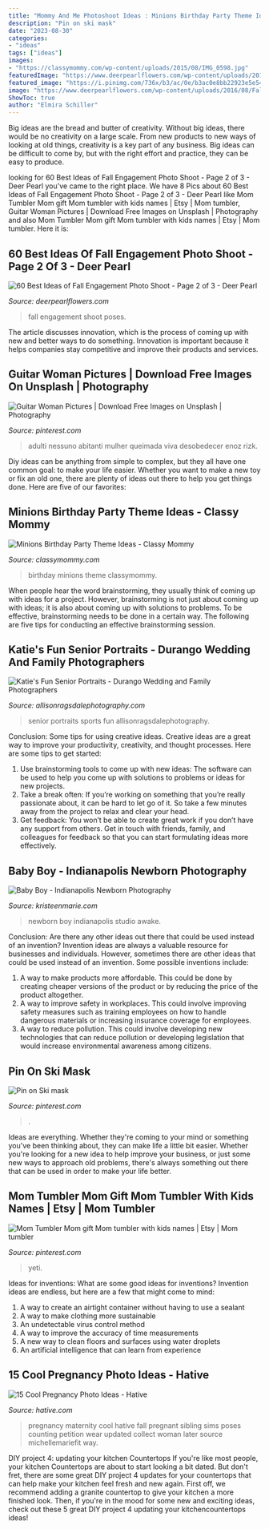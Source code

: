 ```yaml
---
title: "Mommy And Me Photoshoot Ideas : Minions Birthday Party Theme Ideas"
description: "Pin on ski mask"
date: "2023-08-30"
categories:
- "ideas"
tags: ["ideas"]
images:
- "https://classymommy.com/wp-content/uploads/2015/08/IMG_0598.jpg"
featuredImage: "https://www.deerpearlflowers.com/wp-content/uploads/2016/08/Fall-Engagement-Photo-Shoot-and-Poses-Ideas-24.jpg"
featured_image: "https://i.pinimg.com/736x/b3/ac/0e/b3ac0e8bb22923e5e54246efb702c1e0.jpg"
image: "https://www.deerpearlflowers.com/wp-content/uploads/2016/08/Fall-Engagement-Photo-Shoot-and-Poses-Ideas-24.jpg"
ShowToc: true
author: "Elmira Schiller"
---
```



Big ideas are the bread and butter of creativity. Without big ideas, there would be no creativity on a large scale. From new products to new ways of looking at old things, creativity is a key part of any business. Big ideas can be difficult to come by, but with the right effort and practice, they can be easy to produce.

	

		
looking for 60 Best Ideas of Fall Engagement Photo Shoot - Page 2 of 3 - Deer Pearl you've came to the right place. We have 8 Pics about 60 Best Ideas of Fall Engagement Photo Shoot - Page 2 of 3 - Deer Pearl like Mom Tumbler Mom gift Mom tumbler with kids names | Etsy | Mom tumbler, Guitar Woman Pictures | Download Free Images on Unsplash | Photography and also Mom Tumbler Mom gift Mom tumbler with kids names | Etsy | Mom tumbler. Here it is:
		
    
## 60 Best Ideas Of Fall Engagement Photo Shoot - Page 2 Of 3 - Deer Pearl

<img loading=lazy src="https://www.deerpearlflowers.com/wp-content/uploads/2016/08/Fall-Engagement-Photo-Shoot-and-Poses-Ideas-24.jpg" onerror="this.onerror=null;this.src='https://tse1.mm.bing.net/th?id=OIP.gnfwhe9BpWKWRT7AzuUltQHaLH&amp;pid=15.1';" alt="60 Best Ideas of Fall Engagement Photo Shoot - Page 2 of 3 - Deer Pearl">

_Source: deerpearlflowers.com_

>fall engagement shoot poses. 

	

The article discusses innovation, which is the process of coming up with new and better ways to do something. Innovation is important because it helps companies stay competitive and improve their products and services.

    
## Guitar Woman Pictures | Download Free Images On Unsplash | Photography

<img loading=lazy src="https://i.pinimg.com/736x/75/4d/4a/754d4a14f801c32ec6f041a9ea4b10ea.jpg" onerror="this.onerror=null;this.src='https://tse1.mm.bing.net/th?id=OIP.hDFgCQc9IQVzdWWF3Wt44wAAAA&amp;pid=15.1';" alt="Guitar Woman Pictures | Download Free Images on Unsplash | Photography">

_Source: pinterest.com_

>adulti nessuno abitanti mulher queimada viva desobedecer enoz rizk. 

	

Diy ideas can be anything from simple to complex, but they all have one common goal: to make your life easier. Whether you want to make a new toy or fix an old one, there are plenty of ideas out there to help you get things done. Here are five of our favorites: 

    
## Minions Birthday Party Theme Ideas - Classy Mommy

<img loading=lazy src="https://classymommy.com/wp-content/uploads/2015/08/IMG_0598.jpg" onerror="this.onerror=null;this.src='https://tse3.mm.bing.net/th?id=OIP.9BjioKepljnWhUz8jmRmqAHaKX&amp;pid=15.1';" alt="Minions Birthday Party Theme Ideas - Classy Mommy">

_Source: classymommy.com_

>birthday minions theme classymommy. 

	

When people hear the word brainstorming, they usually think of coming up with ideas for a project. However, brainstorming is not just about coming up with ideas; it is also about coming up with solutions to problems. To be effective, brainstorming needs to be done in a certain way. The following are five tips for conducting an effective brainstorming session.

    
## Katie&#039;s Fun Senior Portraits - Durango Wedding And Family Photographers

<img loading=lazy src="https://allisonragsdalephotography.com/wp-content/uploads/2014/03/allisonragsdalephotography-7718.jpg" onerror="this.onerror=null;this.src='https://tse2.mm.bing.net/th?id=OIP.SZ5vnqUkW4rSx_ELxDrcqgHaLI&amp;pid=15.1';" alt="Katie&#039;s Fun Senior Portraits - Durango Wedding and Family Photographers">

_Source: allisonragsdalephotography.com_

>senior portraits sports fun allisonragsdalephotography. 

	

Conclusion: Some tips for using creative ideas.
Creative ideas are a great way to improve your productivity, creativity, and thought processes. Here are some tips to get started: 
1. Use brainstorming tools to come up with new ideas: The software can be used to help you come up with solutions to problems or ideas for new projects. 
2. Take a break often: If you’re working on something that you’re really passionate about, it can be hard to let go of it. So take a few minutes away from the project to relax and clear your head. 
3. Get feedback: You won’t be able to create great work if you don’t have any support from others. Get in touch with friends, family, and colleagues for feedback so that you can start formulating ideas more effectively.

    
## Baby Boy - Indianapolis Newborn Photography

<img loading=lazy src="http://kristeenmarie.com/photography/blog/wp-content/uploads/2015/12/2015-12-14_0007.jpg" onerror="this.onerror=null;this.src='https://tse3.mm.bing.net/th?id=OIP.bUUUB1mu0bb5aCyHwoN51gHaOz&amp;pid=15.1';" alt="Baby Boy - Indianapolis Newborn Photography">

_Source: kristeenmarie.com_

>newborn boy indianapolis studio awake. 

	

Conclusion: Are there any other ideas out there that could be used instead of an invention?
Invention ideas are always a valuable resource for businesses and individuals. However, sometimes there are other ideas that could be used instead of an invention. Some possible inventions include:
1. A way to make products more affordable. This could be done by creating cheaper versions of the product or by reducing the price of the product altogether.
2. A way to improve safety in workplaces. This could involve improving safety measures such as training employees on how to handle dangerous materials or increasing insurance coverage for employees.
3. A way to reduce pollution. This could involve developing new technologies that can reduce pollution or developing legislation that would increase environmental awareness among citizens.

    
## Pin On Ski Mask

<img loading=lazy src="https://i.pinimg.com/736x/b3/ac/0e/b3ac0e8bb22923e5e54246efb702c1e0.jpg" onerror="this.onerror=null;this.src='https://tse1.mm.bing.net/th?id=OIP.UEUTBjCRL2IuehFDaSNNKAHaJ3&amp;pid=15.1';" alt="Pin on Ski mask">

_Source: pinterest.com_

>. 

	

Ideas are everything. Whether they're coming to your mind or something you've been thinking about, they can make life a little bit easier. Whether you're looking for a new idea to help improve your business, or just some new ways to approach old problems, there's always something out there that can be used in order to make your life better.

    
## Mom Tumbler Mom Gift Mom Tumbler With Kids Names | Etsy | Mom Tumbler

<img loading=lazy src="https://i.pinimg.com/736x/37/a4/64/37a464ac2831f16e8d991d0e35497bd6.jpg" onerror="this.onerror=null;this.src='https://tse3.mm.bing.net/th?id=OIP.omij7ivBhjsWnn7By9fzuQHaJ3&amp;pid=15.1';" alt="Mom Tumbler Mom gift Mom tumbler with kids names | Etsy | Mom tumbler">

_Source: pinterest.com_

>yeti. 

	

Ideas for inventions: What are some good ideas for inventions?
Invention ideas are endless, but here are a few that might come to mind:
1. A way to create an airtight container without having to use a sealant 
2. A way to make clothing more sustainable 
3. An undetectable virus control method 
4. A way to improve the accuracy of time measurements 
5. A new way to clean floors and surfaces using water droplets 
6. An artificial intelligence that can learn from experience 

    
## 15 Cool Pregnancy Photo Ideas - Hative

<img loading=lazy src="https://hative.com/wp-content/uploads/2014/11/pregnancy-photo-ideas/7-cool-pregnancy-photo-ideas.jpg" onerror="this.onerror=null;this.src='https://tse3.mm.bing.net/th?id=OIP.4LD72bU6nJ_gEpIry0L_8wHaLH&amp;pid=15.1';" alt="15 Cool Pregnancy Photo Ideas - Hative">

_Source: hative.com_

>pregnancy maternity cool hative fall pregnant sibling sims poses counting petition wear updated collect woman later source michellemariefit way. 

	

DIY project 4: updating your kitchen Countertops
If you're like most people, your kitchen Countertops are about to start looking a bit dated. But don't fret, there are some great DIY project 4 updates for your countertops that can help make your kitchen feel fresh and new again. First off, we recommend adding a granite countertop to give your kitchen a more finished look. Then, if you're in the mood for some new and exciting ideas, check out these 5 great DIY project 4 updating your kitchencountertops ideas!

